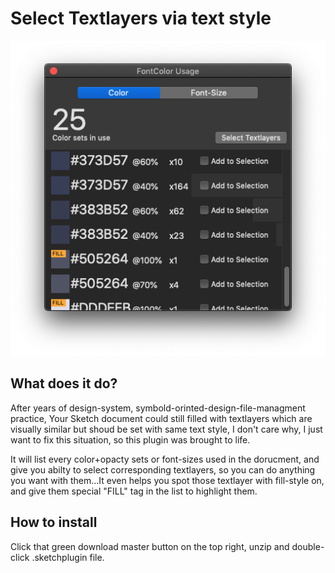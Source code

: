 # Select Textlayers via text style

![UI Preview](https://github.com/freeman990/FS_SameTextStyle/blob/master/Others/ui.png)

## What does it do?
After years of design-system, symbold-orinted-design-file-managment practice, Your Sketch document could still filled with textlayers which are visually similar but shoud be set with same text style, I don't care why, I just want to fix this situation, so this plugin was brought to life.

It will list every color+opacty sets or font-sizes used in the dorucment, and give you abilty to select corresponding textlayers, so you can do anything you want with them...It even helps you spot those textlayer with fill-style on, and give them special "FILL" tag in the list to highlight them.

## How to install
Click that green download master button on the top right, unzip and double-click .sketchplugin file.
